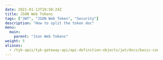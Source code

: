 ```yaml
---
date: 2021-01-12T19:50:24Z
title: JSON Web Tokens
tags: ["JWT", "JSON Web Token", "Security"]
description: "How to split the token doc"
menu:
  main:
    parent: "Json Web Tokens"
weight: 5
aliases:
  - /tyk-apis/tyk-gateway-api/api-definition-objects/jwt/docs/basic-config-and-security/security/authentication-authorization/json-web-tokens/split-token-doc/
---
```

